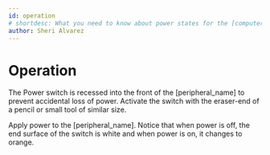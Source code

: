 ```yaml
---
id: operation
# shortdesc: What you need to know about power states for the [computer_model] expansion module.
author: Sheri Alvarez
---
```


# Operation

<div data-class="note"><p>The Power switch is recessed into the front of the [peripheral_name] to prevent accidental loss of power. Activate the switch with the eraser-end of a pencil or small tool of similar size.</p></div>

Apply power to the [peripheral_name]. Notice that when power is off, the end surface of the switch is white and when power is on, it changes to orange.
